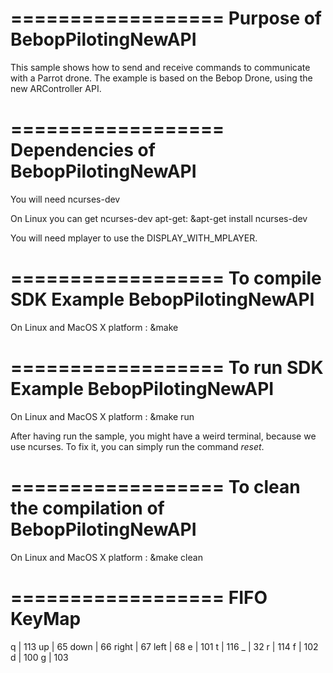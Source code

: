 ==================
Purpose of BebopPilotingNewAPI
==================

This sample shows how to send and receive commands to communicate with a Parrot drone. The example is based on the Bebop Drone, using the new ARController API.

==================
Dependencies of BebopPilotingNewAPI
==================

You will need ncurses-dev

On Linux you can get ncurses-dev apt-get:
&apt-get install ncurses-dev

You will need mplayer to use the DISPLAY_WITH_MPLAYER.

==================
To compile SDK Example BebopPilotingNewAPI
==================

On Linux and MacOS X platform :
&make

==================
To run SDK Example BebopPilotingNewAPI
==================

On Linux and MacOS X platform :
&make run

After having run the sample, you might have a weird terminal, because we use ncurses. 
To fix it, you can simply run the command *reset*. 

==================
To clean the compilation of BebopPilotingNewAPI
==================

On Linux and MacOS X platform :
&make clean

==================
FIFO KeyMap
==================
q | 113
up | 65
down | 66
right | 67
left | 68
e | 101
t | 116
_ | 32
r | 114
f | 102
d | 100
g | 103



